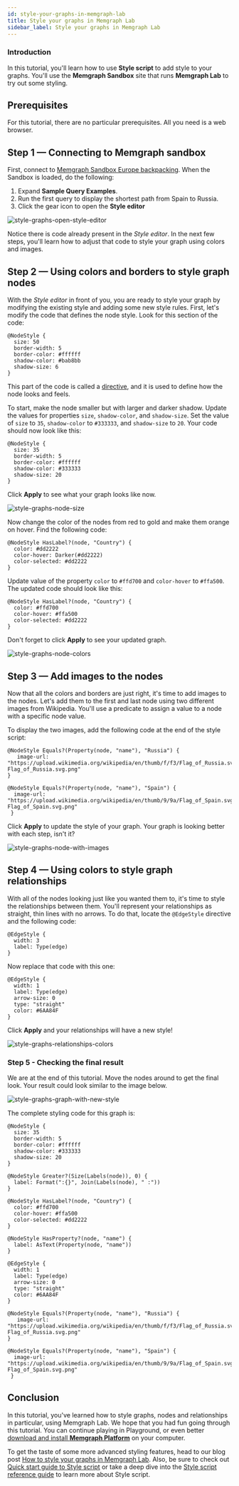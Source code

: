 ```yaml
---
id: style-your-graphs-in-memgraph-lab
title: Style your graphs in Memgraph Lab
sidebar_label: Style your graphs in Memgraph Lab
---
```


### Introduction

In this tutorial, you'll learn how to use **Style script** to add style to your graphs. You'll use the **Memgraph Sandbox** site that runs **Memgraph Lab** to try out some styling.


## Prerequisites

For this tutorial, there are no particular prerequisites. All you need is a web browser.


## Step 1 — Connecting to Memgraph sandbox

First, connect to [Memgraph Sandbox Europe backpacking](https://playground.memgraph.com/sandbox/europe-backpacking). When the Sandbox is loaded, do the following:

1. Expand **Sample Query Examples**.
2. Run the first query to display the shortest path from Spain to Russia.
3. Click the gear icon to open the **Style editor**

![style-graphs-open-style-editor](../data/tutorials/style-your-graphs-in-memgraph-lab/style-graphs-open-style-editor.png)

Notice there is code already present in the *Style editor*. In the next few steps, you'll learn how to adjust that code to style your graph using colors and images.

## Step 2 — Using colors and borders to style graph nodes

With the *Style editor* in front of you, you are ready to style your graph by modifying the existing style and adding some new style rules.
First, let's modify the code that defines the node style. Look for this section of the code:

```nocopy
@NodeStyle {
  size: 50
  border-width: 5
  border-color: #ffffff
  shadow-color: #bab8bb
  shadow-size: 6
}
```
This part of the code is called a [directive](https://memgraph.com/docs/memgraph-lab/style-script/reference-guide#directives), and it is used to define how the node looks and feels. 

To start, make the node smaller but with larger and darker shadow. Update the values for properties `size`, `shadow-color`, and `shadow-size`. Set the value of `size` to `35`, `shadow-color` to `#333333`, and `shadow-size` to `20`. Your code should now look like this:

```
@NodeStyle {
  size: 35
  border-width: 5
  border-color: #ffffff
  shadow-color: #333333
  shadow-size: 20
}
```
Click **Apply** to see what your graph looks like now.

![style-graphs-node-size](../data/tutorials/style-your-graphs-in-memgraph-lab/style-graphs-node-size.png)

Now change the color of the nodes from red to gold and make them orange on hover. Find the following code:

```nocopy
@NodeStyle HasLabel?(node, "Country") {
  color: #dd2222
  color-hover: Darker(#dd2222)
  color-selected: #dd2222
}
```
Update value of the property `color` to `#ffd700` and `color-hover` to `#ffa500`. The updated code should look like this:

```
@NodeStyle HasLabel?(node, "Country") {
  color: #ffd700
  color-hover: #ffa500
  color-selected: #dd2222
}
```
Don't forget to click **Apply** to see your updated graph.

![style-graphs-node-colors](../data/tutorials/style-your-graphs-in-memgraph-lab/style-graphs-node-colors.png)


## Step 3 — Add images to the nodes

Now that all the colors and borders are just right, it's time to add images to the nodes. Let's add them to the first and last node using two different images from Wikipedia. You'll use a predicate to assign a value to a node with a specific node value.

To display the two images, add the following code at the end of the style script:

```
@NodeStyle Equals?(Property(node, "name"), "Russia") {
   image-url: "https://upload.wikimedia.org/wikipedia/en/thumb/f/f3/Flag_of_Russia.svg/320px-Flag_of_Russia.svg.png"
}

@NodeStyle Equals?(Property(node, "name"), "Spain") {
  image-url: "https://upload.wikimedia.org/wikipedia/en/thumb/9/9a/Flag_of_Spain.svg/320px-Flag_of_Spain.svg.png"
 }
 ```

Click **Apply** to update the style of your graph. Your graph is looking better with each step, isn't it?

![style-graphs-node-with-images](../data/tutorials/style-your-graphs-in-memgraph-lab/style-graphs-node-with-images.png)

## Step 4 — Using colors to style graph relationships

With all of the nodes looking just like you wanted them to, it's time to style the relationships between them. You'll represent your relationships as straight, thin lines with no arrows. To do that, locate the `@EdgeStyle` directive and the following code:

```nocopy
@EdgeStyle {
  width: 3
  label: Type(edge)
}
```
Now replace that code with this one:

```
@EdgeStyle {
  width: 1
  label: Type(edge)
  arrow-size: 0
  type: "straight"
  color: #6AA84F
}
```

Click **Apply** and your relationships will have a new style!

![style-graphs-relationships-colors](../data/tutorials/style-your-graphs-in-memgraph-lab/style-graphs-relationships-colors.png)

### Step 5 - Checking the final result

We are at the end of this tutorial. Move the nodes around to get the final look. Your result could look similar to the image below.

![style-graphs-graph-with-new-style](../data/tutorials/style-your-graphs-in-memgraph-lab/style-graphs-graph-with-new-style.png)

The complete styling code for this graph is:

```
@NodeStyle {
  size: 35
  border-width: 5
  border-color: #ffffff
  shadow-color: #333333
  shadow-size: 20
}

@NodeStyle Greater?(Size(Labels(node)), 0) {
  label: Format(":{}", Join(Labels(node), " :"))
}

@NodeStyle HasLabel?(node, "Country") {
  color: #ffd700
  color-hover: #ffa500
  color-selected: #dd2222
}

@NodeStyle HasProperty?(node, "name") {
  label: AsText(Property(node, "name"))
}

@EdgeStyle {
  width: 1
  label: Type(edge)
  arrow-size: 0
  type: "straight"
  color: #6AA84F
}

@NodeStyle Equals?(Property(node, "name"), "Russia") {
   image-url: "https://upload.wikimedia.org/wikipedia/en/thumb/f/f3/Flag_of_Russia.svg/320px-Flag_of_Russia.svg.png"
}

@NodeStyle Equals?(Property(node, "name"), "Spain") {
  image-url: "https://upload.wikimedia.org/wikipedia/en/thumb/9/9a/Flag_of_Spain.svg/320px-Flag_of_Spain.svg.png"
 }
```

## Conclusion

In this tutorial, you've learned how to style graphs, nodes and relationships in particular, using Memgraph Lab. We hope that you had fun going through this tutorial.
You can continue playing in Playground, or even better  [download and install **Memgraph Platform**](/docs/memgraph/installation) on your computer. 

To get the taste of some more advanced styling features, head to our blog post [How to style your graphs in Memgraph Lab](https://memgraph.com/blog/how-to-style-your-graphs-in-memgraph-lab). Also, be sure to check out [Quick start guide to Style script](/docs/memgraph-lab/style-script/quick-start) or take a deep dive into the [Style script reference guide](http://localhost:3000/docs/memgraph-lab/style-script/reference-guide) to learn more about Style script.
